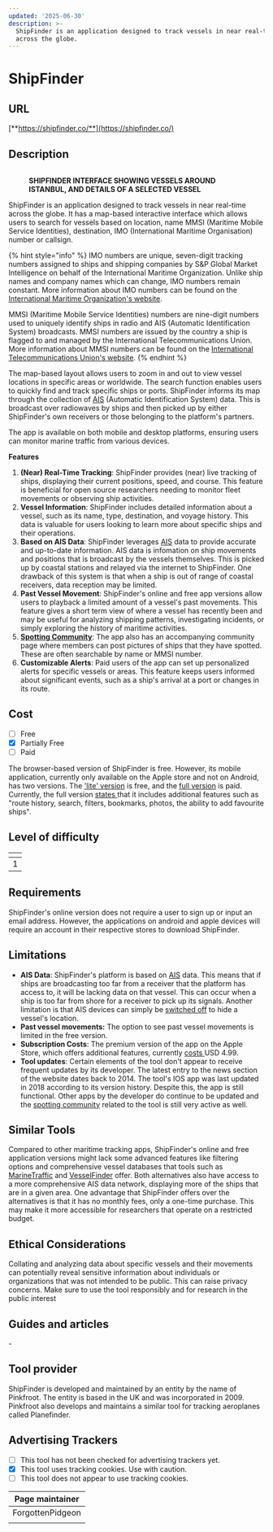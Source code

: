 ```yaml
---
updated: '2025-06-30'
description: >-
  ShipFinder is an application designed to track vessels in near real-time
  across the globe.
---
```


# ShipFinder

## URL

[**https://shipfinder.co/**](https://shipfinder.co/)

## Description

<figure><img src=".gitbook/assets/shipfinderinterface.JPG" alt=""><figcaption><p><strong>SHIPFINDER INTERFACE SHOWING VESSELS AROUND ISTANBUL, AND DETAILS OF A SELECTED VESSEL</strong></p></figcaption></figure>

ShipFinder is an application designed to track vessels in near real-time across the globe. It has a map-based interactive interface which allows users to search for vessels based on location, name MMSI (Maritime Mobile Service Identities), destination, IMO (International Maritime Organisation) number or callsign.&#x20;

{% hint style="info" %}
IMO numbers are unique, seven-digit tracking numbers assigned to ships and shipping companies by S\&P Global Market Intelligence on behalf of the International Maritime Organization. Unlike ship names and company names which can change, IMO numbers remain constant. More information about IMO numbers can be found on the [International Maritime Organization's website](https://www.imo.org/en/OurWork/IIIS/Pages/IMO-Identification-Number-Schemes.aspx).

MMSI (Maritime Mobile Service Identities) numbers are nine-digit numbers used to uniquely identify ships in radio and AIS (Automatic Identification System) broadcasts. MMSI numbers are issued by the country a ship is flagged to and managed by the International Telecommunications Union. More information about MMSI numbers can be found on the [International Telecommunications Union's website](https://www.itu.int/en/ITU-R/terrestrial/Pages/by-categories-faq.aspx?categorizedby=17).
{% endhint %}

The map-based layout allows users to zoom in and out to view vessel locations in specific areas or worldwide. The search function enables users to quickly find and track specific ships or ports. ShipFinder informs its map through the collection of [AIS](https://shipping.nato.int/nsc/operations/news/2021/ais-automatic-identification-system-overview) (Automatic Identification System) data. This is broadcast over radiowaves by ships and then picked up by either ShipFinder's own receivers or those belonging to the platform's partners.

The app is available on both mobile and desktop platforms, ensuring users can monitor marine traffic from various devices.

**Features**

1. **(Near) Real-Time Tracking**: ShipFinder provides (near) live tracking of ships, displaying their current positions, speed, and course. This feature is beneficial for open source researchers needing to monitor fleet movements or observing ship activities.
2. **Vessel Information**: ShipFinder includes detailed information about a vessel, such as its name, type, destination, and voyage history. This data is valuable for users looking to learn more about specific ships and their operations.
3. **Based on AIS Data**: ShipFinder leverages [AIS](https://shipping.nato.int/nsc/operations/news/2021/ais-automatic-identification-system-overview) data to provide accurate and up-to-date information. AIS data is infomation on ship movements and positions that is broadcast by the vessels themselves. This is picked up by coastal stations and relayed via the internet to ShipFinder. One drawback of this system is that when a ship is out of range of coastal receivers, data reception may be limited.
4. **Past Vessel Movement**: ShipFinder's online and free app versions allow users to playback a limited amount of a vessel's past movements. This feature gives a short term view of where a vessel has recently been and may be useful for analyzing shipping patterns, investigating incidents, or simply exploring the history of maritime activities.
5. [**Spotting Community**](https://my.pinkfroot.com/): The app also has an accompanying community page where members can post pictures of ships that they have spotted. These are often searchable by name or MMSI number.
6. **Customizable Alerts**: Paid users of the app can set up personalized alerts for specific vessels or areas. This feature keeps users informed about significant events, such as a ship's arrival at a port or changes in its route.

## Cost

* [ ] Free
* [x] Partially Free
* [ ] Paid

The browser-based version of ShipFinder is free. However, its mobile application, currently only available on the Apple store and not on Android, has two versions. The ['lite' version](https://apps.apple.com/gb/app/ship-finder-lite/id324177409) is free, and the [full version](https://apps.apple.com/gb/app/ship-finder/id363360636) is paid. Currently, the full version [states ](https://apps.apple.com/gb/app/ship-finder/id363360636)that it includes additional features such as "route history, search, filters, bookmarks, photos, the ability to add favourite ships".

## Level of difficulty

<table><thead><tr><th data-type="rating" data-max="5"></th></tr></thead><tbody><tr><td>1</td></tr></tbody></table>

## Requirements

ShipFinder's online version does not require a user to sign up or input an email address. However, the applications on android and apple devices will require an account in their respective stores to download ShipFinder.

## Limitations

* **AIS Data**: ShipFinder's platform is based on [AIS](https://app.gitbook.com/o/WQpOq5ZFue4N6m65QCJq/s/y4PuseOaDGmxp1otYeL9/) data. This means that if ships are broadcasting too far from a receiver that the platform has access to, it will be lacking data on that vessel. This can occur when a ship is too far from shore for a receiver to pick up its signals. Another limitation is that AIS devices can simply be [switched off](https://globalfishingwatch.org/article/hotspots-of-unseen-fishing-vessels-qa/) to hide a vessel's location.
* **Past vessel movements:** The option to see past vessel movements is limited in the free version.
* **Subscription Costs**: The premium version of the app on the Apple Store, which offers additional features, currently [costs ](https://apps.apple.com/us/developer/pinkfroot-limited/id319726822)USD 4.99.
* **Tool updates**: Certain elements of the tool don't appear to receive frequent updates by its developer. The latest entry to the news section of the website dates back to 2014. The tool's IOS app was last updated in 2018 according to its version history. Despite this, the app is still functional. Other apps by the developer do continue to be updated and the [spotting community](https://my.pinkfroot.com/) related to the tool is still very active as well.&#x20;

## Similar Tools

Compared to other maritime tracking apps, ShipFinder's online and free application versions might lack some advanced features like filtering options and comprehensive vessel databases that tools such as [MarineTraffic](https://bellingcat.gitbook.io/toolkit/more/all-tools/marinetraffic) and [VesselFinder](https://bellingcat.gitbook.io/toolkit/more/all-tools/vesselfinder) offer. Both alternatives also have access to a more comprehensive AIS data network, displaying more of the ships that are in a given area. One advantage that ShipFinder offers over the alternatives is that it has no monthly fees, only a one-time purchase. This may make it more accessible for researchers that operate on a restricted budget.

## Ethical Considerations

Collating and analyzing data about specific vessels and their movements can potentially reveal sensitive information about individuals or organizations that was not intended to be public. This can raise privacy concerns. Make sure to use the tool responsibly and for research in the public interest

## Guides and articles

\-

## Tool provider

ShipFinder is developed and maintained by an entity by the name of Pinkfroot. The entity is based in the UK and was incorporated in 2009. Pinkfroot also develops and maintains a similar tool for tracking aeroplanes called Planefinder.

## Advertising Trackers

* [ ] This tool has not been checked for advertising trackers yet.
* [x] This tool uses tracking cookies. Use with caution.
* [ ] This tool does not appear to use tracking cookies.

| Page maintainer  |
| ---------------- |
| ForgottenPidgeon |
|                  |
